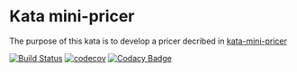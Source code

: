 # Kata mini-pricer

The purpose of this kata is to develop a pricer decribed in [kata-mini-pricer](https://github.com/xd2/kata-mini-pricer/blob/master/README.md)

[![Build Status](https://travis-ci.org/isaqrani/Kata-mini-pricer.svg?branch=master)](https://travis-ci.org/isaqrani/Kata-mini-pricer)
[![codecov](https://codecov.io/gh/isaqrani/Kata-mini-pricer/branch/master/graph/badge.svg)](https://codecov.io/gh/isaqrani/Kata-mini-pricer)
[![Codacy Badge](https://api.codacy.com/project/badge/Grade/d99c9afb5d224811bdb511bc071aecfa)](https://www.codacy.com/app/ilysaq/Kata-mini-pricer?utm_source=github.com&amp;utm_medium=referral&amp;utm_content=isaqrani/Kata-mini-pricer&amp;utm_campaign=Badge_Grade)
